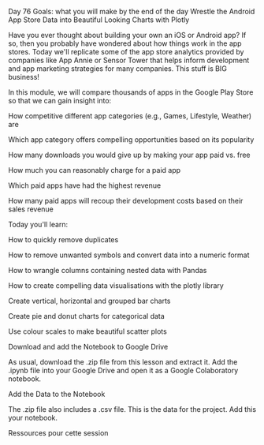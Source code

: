 Day 76 Goals: what you will make by the end of the day
Wrestle the Android App Store Data into Beautiful Looking Charts with Plotly


Have you ever thought about building your own an iOS or Android app? If so, then you probably have wondered about how things work in the app stores. Today we'll replicate some of the app store analytics provided by companies like App Annie or Sensor Tower that helps inform development and app marketing strategies for many companies. This stuff is BIG business!



In this module, we will compare thousands of apps in the Google Play Store so that we can gain insight into:

How competitive different app categories (e.g., Games, Lifestyle, Weather) are

Which app category offers compelling opportunities based on its popularity

How many downloads you would give up by making your app paid vs. free

How much you can reasonably charge for a paid app

Which paid apps have had the highest revenue

How many paid apps will recoup their development costs based on their sales revenue



Today you'll learn:

How to quickly remove duplicates

How to remove unwanted symbols and convert data into a numeric format

How to wrangle columns containing nested data with Pandas

How to create compelling data visualisations with the plotly library

Create vertical, horizontal and grouped bar charts

Create pie and donut charts for categorical data

Use colour scales to make beautiful scatter plots



Download and add the Notebook to Google Drive

As usual, download the .zip file from this lesson and extract it. Add the .ipynb file into your Google Drive and open it as a Google Colaboratory notebook.



Add the Data to the Notebook

The .zip file also includes a .csv file. This is the data for the project. Add this your notebook.



Ressources pour cette session

